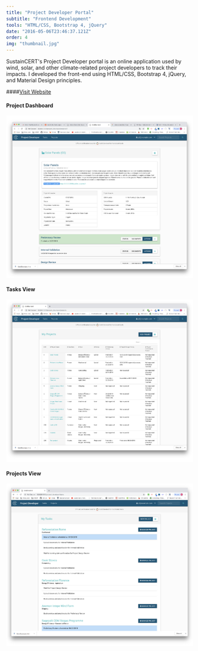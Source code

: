 ```yaml
---
title: "Project Developer Portal"
subtitle: "Frontend Development"
tools: "HTML/CSS, Bootstrap 4, jQuery"
date: "2016-05-06T23:46:37.121Z"
order: 4
img: "thumbnail.jpg"
---
```


SustainCERT's Project Developer portal is an online application used by wind, solar, and other climate-related project developers to track their impacts. I developed the front-end using HTML/CSS, Bootstrap 4, jQuery, and Material Design principles.

####[Visit Website](https://impact.sustain-cert.com/)

#### Project Dashboard

<img src="project-dashboard.jpg">

#### Tasks View

<img src="tasks-view.jpg">

#### Projects View

<img src="projects-view.jpg">
